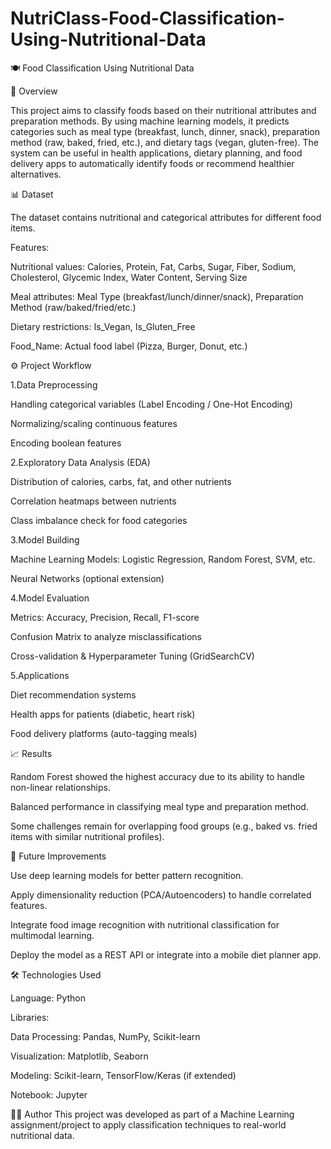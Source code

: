 # NutriClass-Food-Classification-Using-Nutritional-Data

🍽️ Food Classification Using Nutritional Data

📌 Overview


This project aims to classify foods based on their nutritional attributes and preparation methods.
By using machine learning models, it predicts categories such as meal type (breakfast, lunch, dinner, snack), preparation method (raw, baked, fried, etc.), and dietary tags (vegan, gluten-free).
The system can be useful in health applications, dietary planning, and food delivery apps to automatically identify foods or recommend healthier alternatives.


📊 Dataset

The dataset contains nutritional and categorical attributes for different food items.



Features:

Nutritional values: Calories, Protein, Fat, Carbs, Sugar, Fiber, Sodium, Cholesterol, Glycemic Index, Water Content, Serving Size

Meal attributes: Meal Type (breakfast/lunch/dinner/snack), Preparation Method (raw/baked/fried/etc.)

Dietary restrictions: Is_Vegan, Is_Gluten_Free

Food_Name: Actual food label (Pizza, Burger, Donut, etc.)


⚙️ Project Workflow


1.Data Preprocessing

Handling categorical variables (Label Encoding / One-Hot Encoding)

Normalizing/scaling continuous features

Encoding boolean features


2.Exploratory Data Analysis (EDA)

Distribution of calories, carbs, fat, and other nutrients

Correlation heatmaps between nutrients

Class imbalance check for food categories


3.Model Building

Machine Learning Models: Logistic Regression, Random Forest, SVM, etc.

Neural Networks (optional extension)


4.Model Evaluation

Metrics: Accuracy, Precision, Recall, F1-score

Confusion Matrix to analyze misclassifications

Cross-validation & Hyperparameter Tuning (GridSearchCV)


5.Applications

Diet recommendation systems

Health apps for patients (diabetic, heart risk)

Food delivery platforms (auto-tagging meals)

📈 Results


Random Forest showed the highest accuracy due to its ability to handle non-linear relationships.

Balanced performance in classifying meal type and preparation method.

Some challenges remain for overlapping food groups (e.g., baked vs. fried items with similar nutritional profiles).


🚀 Future Improvements


Use deep learning models for better pattern recognition.

Apply dimensionality reduction (PCA/Autoencoders) to handle correlated features.

Integrate food image recognition with nutritional classification for multimodal learning.

Deploy the model as a REST API or integrate into a mobile diet planner app.


🛠️ Technologies Used


Language: Python

Libraries:

Data Processing: Pandas, NumPy, Scikit-learn

Visualization: Matplotlib, Seaborn

Modeling: Scikit-learn, TensorFlow/Keras (if extended)


Notebook: Jupyter


👨‍💻 Author
This project was developed as part of a Machine Learning assignment/project to apply classification techniques to real-world nutritional data.

